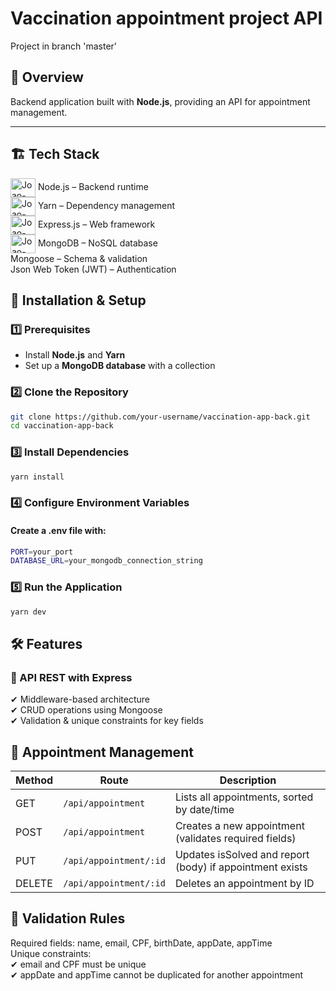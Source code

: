 # Vaccination appointment project API

Project in branch 'master'

## 📌 Overview  
Backend application built with **Node.js**, providing an API for appointment management.

---

## 🏗 Tech Stack
<img align="center" alt="Joao-Node" height="30" width="40" src="https://skillicons.dev/icons?i=nodejs&theme=light"> Node.js – Backend runtime  
<img align="center" alt="Joao-Yarn" height="30" width="40" src="https://skillicons.dev/icons?i=yarn&theme=light"> Yarn – Dependency management  
<img align="center" alt="Joao-Express" height="30" width="40" src="https://skillicons.dev/icons?i=express&theme=light"> Express.js – Web framework  
<img align="center" alt="Joao-Mongo" height="30" width="40" src="https://skillicons.dev/icons?i=mongodb&theme=light"> MongoDB – NoSQL database  
Mongoose – Schema & validation  
Json Web Token (JWT) – Authentication  

## 🚀 Installation & Setup  

### 1️⃣ Prerequisites  
- Install **Node.js** and **Yarn**  
- Set up a **MongoDB database** with a collection

### 2️⃣ Clone the Repository  
```sh
git clone https://github.com/your-username/vaccination-app-back.git
cd vaccination-app-back
```

### 3️⃣ Install Dependencies
```sh
yarn install
```

### 4️⃣ Configure Environment Variables
#### Create a .env file with:
```sh
PORT=your_port
DATABASE_URL=your_mongodb_connection_string
```
### 5️⃣ Run the Application
```sh
yarn dev
```

## 🛠 Features
### 🔹 API REST with Express  
✔ Middleware-based architecture  
✔ CRUD operations using Mongoose  
✔ Validation & unique constraints for key fields  

## 🔹 Appointment Management
| Method | Route | Description |
|----------|----------|----------|
| GET    | 	`/api/appointment`   | Lists all appointments, sorted by date/time   |
| POST    | `/api/appointment`   | Creates a new appointment (validates required fields)  |
| PUT    | `/api/appointment/:id`   | Updates isSolved and report (body) if appointment exists   |
| DELETE    | `/api/appointment/:id`   | Deletes an appointment by ID   |

## 🔹 Validation Rules
Required fields: name, email, CPF, birthDate, appDate, appTime  
Unique constraints:  
    ✔ email and CPF must be unique  
    ✔ appDate and appTime cannot be duplicated for another appointment  
